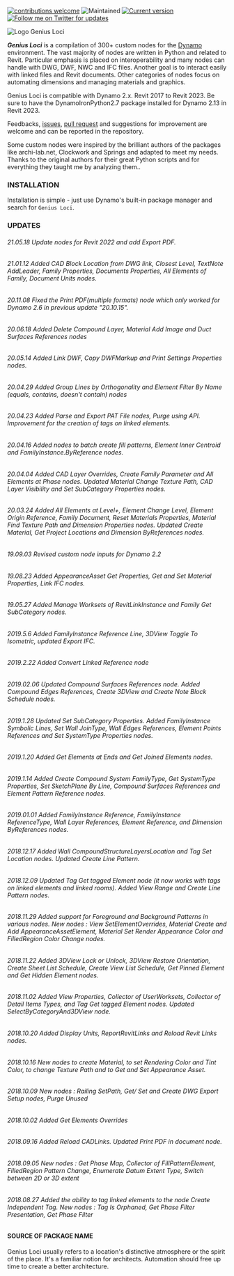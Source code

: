 [![contributions welcome](https://img.shields.io/badge/contributions-welcome-brightgreen.svg?style=flat)](https://github.com/albandechasteigner/GeniusLociForDynamo/issues)
![Maintained](https://img.shields.io/badge/maintained-yes-brightgreen.svg)
[![Current version](https://img.shields.io/badge/current%20version-2020.9.17-brightgreen.svg)](http://dynamopackages.com/)
[![Follow me on Twitter for updates](https://img.shields.io/twitter/follow/geniusloci_bim.svg?label=Follow&style=social)](https://twitter.com/geniusloci_bim) 

![Logo Genius Loci](https://github.com/albandechasteigner/GeniusLociForDynamo/blob/master/Logo%20Genius%20Loci.png)

***Genius Loci*** is a compilation of 300+ custom nodes for the [Dynamo](http://www.dynamobim.com/) environment.
The vast majority of nodes are written in Python and related to Revit.
Particular emphasis is placed on interoperability and many nodes can handle with DWG, DWF, NWC and IFC files.
Another goal is to interact easily with linked files and Revit documents. 
Other categories of nodes focus on automating dimensions and managing materials and graphics.

Genius Loci is compatible with Dynamo 2.x. Revit 2017 to Revit 2023.
Be sure to have the DynamoIronPython2.7 package installed for Dynamo 2.13 in Revit 2023.

Feedbacks, [issues](https://github.com/albandechasteigner/GeniusLociForDynamo/issues), [pull request](https://github.com/albandechasteigner/GeniusLociForDynamo/pulls) and suggestions for improvement are welcome and can be reported in the repository.

Some custom nodes were inspired by the brilliant authors of the packages like archi-lab.net, Clockwork and Springs and adapted to meet my needs.
Thanks to the original authors for their great Python scripts and for everything they taught me by analyzing them..

### INSTALLATION
Installation is simple - just use Dynamo's built-in package manager and search for `Genius Loci`.

### UPDATES

###### 21.05.18 Update nodes for Revit 2022 and add Export PDF. 
###### 21.01.12 Added CAD Block Location from DWG link, Closest Level, TextNote AddLeader, Family Properties, Documents Properties, All Elements of Family, Document Units nodes. 
###### 20.11.08 Fixed the Print PDF(multiple formats) node which only worked for Dynamo 2.6 in previous update "20.10.15".
###### 20.06.18 Added Delete Compound Layer, Material Add Image and Duct Surfaces References nodes
###### 20.05.14 Added Link DWF, Copy DWFMarkup and Print Settings Properties nodes.
###### 20.04.29 Added Group Lines by Orthogonality and Element Filter By Name (equals, contains, doesn't contain) nodes
###### 20.04.23 Added Parse and Export PAT File nodes, Purge using API. Improvement for the creation of tags on linked elements.
###### 20.04.16 Added nodes to batch create fill patterns, Element Inner Centroid and FamilyInstance.ByReference nodes.
###### 20.04.04 Added CAD Layer Overrides, Create Family Parameter and All Elements at Phase nodes. Updated Material Change Texture Path, CAD Layer Visibility and Set SubCategory Properties nodes.
###### 20.03.24 Added All Elements at Level+, Element Change Level, Element Origin Reference, Family Document, Reset Materials Properties, Material Find Texture Path and Dimension Properties nodes. Updated Create Material, Get Project Locations and Dimension ByReferences nodes.
###### 19.09.03 Revised custom node inputs for Dynamo 2.2
###### 19.08.23 Added AppearanceAsset Get Properties, Get and Set Material Properties, Link IFC nodes.
###### 19.05.27 Added Manage Worksets of RevitLinkInstance and Family Get SubCategory nodes.
###### 2019.5.6 Added FamilyInstance Reference Line, 3DView Toggle To Isometric, updated Export IFC.
###### 2019.2.22 Added Convert Linked Reference node
###### 2019.02.06 Updated Compound Surfaces References node. Added Compound Edges References, Create 3DView and Create Note Block Schedule nodes.
###### 2019.1.28 Updated Set SubCategory Properties. Added FamilyInstance Symbolic Lines, Set Wall JoinType, Wall Edges References, Element Points References and Set SystemType Properties nodes.
###### 2019.1.20 Added Get Elements at Ends and Get Joined Elements nodes.
###### 2019.1.14 Added Create Compound System FamilyType, Get SystemType Properties, Set SketchPlane By Line, Compound Surfaces References and Element Pattern Reference nodes.
###### 2019.01.01 Added FamilyInstance Reference, FamilyInstance ReferenceType, Wall Layer References, Element Reference, and Dimension ByReferences nodes.
###### 2018.12.17 Added Wall CompoundStructureLayersLocation and Tag Set Location nodes. Updated Create Line Pattern.
###### 2018.12.09 Updated Tag Get tagged Element node (it now works with tags on linked elements and linked rooms). Added View Range and Create Line Pattern nodes.
###### 2018.11.29 Added support for Foreground and Background Patterns in various nodes. New nodes : View SetElementOverrides, Material Create and Add AppearanceAssetElement, Material Set Render Appearance Color and FilledRegion Color Change nodes.
###### 2018.11.22 Added 3DView Lock or Unlock, 3DView Restore Orientation, Create Sheet List Schedule, Create View List Schedule, Get Pinned Element and Get Hidden Element nodes.
###### 2018.11.02 Added View Properties, Collector of UserWorksets, Collector of Detail Items Types, and Tag Get tagged Element nodes. Updated SelectByCategoryAnd3DView node.
###### 2018.10.20 Added Display Units, ReportRevitLinks and Reload Revit Links nodes.
###### 2018.10.16 New nodes to create Material, to set Rendering Color and Tint Color, to change Texture Path and to Get and Set Appearance Asset.
###### 2018.10.09 New nodes : Railing SetPath, Get/ Set and Create DWG Export Setup nodes, Purge Unused
###### 2018.10.02  Added Get Elements Overrides
###### 2018.09.16  Added Reload CADLinks. Updated Print PDF in document node.
###### 2018.09.05 New nodes : Get Phase Map, Collector of FillPatternElement, FilledRegion Pattern Change, Enumerate Datum Extent Type, Switch between 2D or 3D extent
###### 2018.08.27 Added the ability to tag linked elements to the node Create Independent Tag. New nodes : Tag Is Orphaned, Get Phase Filter Presentation, Get Phase Filter

#### SOURCE OF PACKAGE NAME
Genius Loci usually refers to a location's distinctive atmosphere or the spirit of the place. It's a familiar notion for architects. Automation should free up time to create a better architecture.
